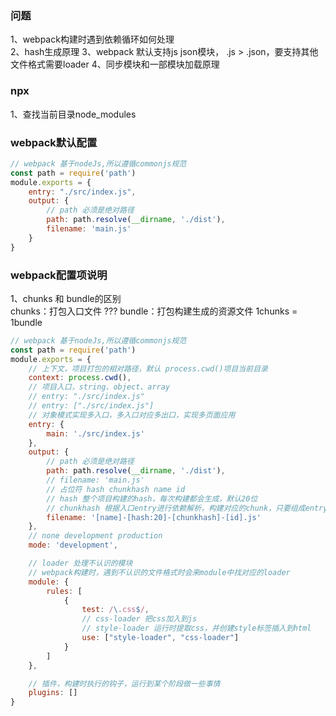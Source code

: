 ### 问题
1、webpack构建时遇到依赖循环如何处理  
2、hash生成原理
3、webpack 默认支持js json模块， .js > .json，要支持其他文件格式需要loader
4、同步模块和一部模块加载原理

### npx
1、查找当前目录node_modules

### webpack默认配置

```js
// webpack 基于nodeJs,所以遵循commonjs规范
const path = require('path')
module.exports = {
    entry: "./src/index.js",
    output: {
        // path 必须是绝对路径
        path: path.resolve(__dirname, './dist'),
        filename: 'main.js'
    }
}
```

### webpack配置项说明

1、chunks 和 bundle的区别  
chunks：打包入口文件 ???
bundle：打包构建生成的资源文件
1chunks = 1bundle

```js
// webpack 基于nodeJs,所以遵循commonjs规范
const path = require('path')
module.exports = {
    // 上下文，项目打包的相对路径，默认 process.cwd()项目当前目录
    context: process.cwd(),
    // 项目入口，string、object、array
    // entry: "./src/index.js"
    // entry: ["./src/index.js"]
    // 对象模式实现多入口，多入口对应多出口，实现多页面应用
    entry: {
        main: './src/index.js'
    },
    output: {
        // path 必须是绝对路径
        path: path.resolve(__dirname, './dist'),
        // filename: 'main.js'
        // 占位符 hash chunkhash name id
        // hash 整个项目构建的hash，每次构建都会生成，默认20位
        // chunkhash 根据入口entry进行依赖解析，构建对应的chunk，只要组成entry的模块内容没变，则chunkhash不变
        filename: '[name]-[hash:20]-[chunkhash]-[id].js'
    },
    // none development production
    mode: 'development',

    // loader 处理不认识的模块
    // webpack构建时，遇到不认识的文件格式时会来module中找对应的loader
    module: {
        rules: [
            {
                test: /\.css$/,
                // css-loader 把css加入到js
                // style-loader 运行时提取css，并创建style标签插入到html
                use: ["style-loader", "css-loader"]
            }
        ]
    },

    // 插件，构建时执行的钩子，运行到某个阶段做一些事情
    plugins: []
}
```

